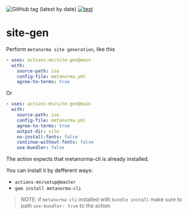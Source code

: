![GitHub tag (latest by date)](https://img.shields.io/github/v/tag/actions-mn/site-gen)
[![test](https://github.com/actions-mn/site-gen/actions/workflows/test.yml/badge.svg)](https://github.com/actions-mn/site-gen/actions/workflows/test.yml)

# site-gen

Perform `metanorma site generation`, like this

```yml
- uses: actions-mn/site-gen@main
  with:
    source-path: iso
    config-file: metanorma.yml
    agree-to-terms: true
```

Or

```yml
- uses: actions-mn/site-gen@main
  with:
    source-path: iso
    config-file: metanorma.yml
    agree-to-terms: true
    output-dir: site
    no-install-fonts: false
    continue-without-fonts: false
    use-bundler: false
```

The action expects that metanorma-cli is already installed.

You can install it by defferent ways:
- `actions-mn/setup@master`
- `gem install metanorma-cli`


> NOTE: if `metanorma-cli` installed with `bundle install` make sure to path `use-bundler: true` to the action
